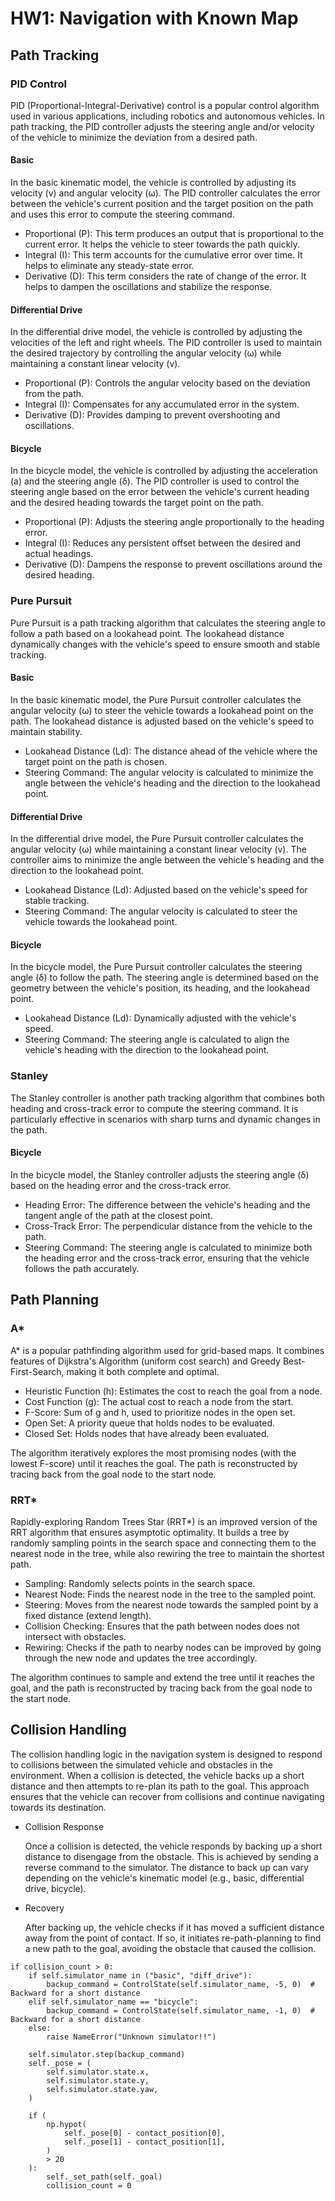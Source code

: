 # HW1: Navigation with Known Map

## Path Tracking

### PID Control

PID (Proportional-Integral-Derivative) control is a popular control algorithm used in various applications, including robotics and autonomous vehicles. In path tracking, the PID controller adjusts the steering angle and/or velocity of the vehicle to minimize the deviation from a desired path.

#### Basic

In the basic kinematic model, the vehicle is controlled by adjusting its velocity (v) and angular velocity (ω). The PID controller calculates the error between the vehicle's current position and the target position on the path and uses this error to compute the steering command.

- Proportional (P): This term produces an output that is proportional to the current error. It helps the vehicle to steer towards the path quickly.
- Integral (I): This term accounts for the cumulative error over time. It helps to eliminate any steady-state error.
- Derivative (D): This term considers the rate of change of the error. It helps to dampen the oscillations and stabilize the response.

#### Differential Drive

In the differential drive model, the vehicle is controlled by adjusting the velocities of the left and right wheels. The PID controller is used to maintain the desired trajectory by controlling the angular velocity (ω) while maintaining a constant linear velocity (v).

- Proportional (P): Controls the angular velocity based on the deviation from the path.
- Integral (I): Compensates for any accumulated error in the system.
- Derivative (D): Provides damping to prevent overshooting and oscillations.

#### Bicycle

In the bicycle model, the vehicle is controlled by adjusting the acceleration (a) and the steering angle (δ). The PID controller is used to control the steering angle based on the error between the vehicle's current heading and the desired heading towards the target point on the path.

- Proportional (P): Adjusts the steering angle proportionally to the heading error.
- Integral (I): Reduces any persistent offset between the desired and actual headings.
- Derivative (D): Dampens the response to prevent oscillations around the desired heading.

### Pure Pursuit

Pure Pursuit is a path tracking algorithm that calculates the steering angle to follow a path based on a lookahead point. The lookahead distance dynamically changes with the vehicle's speed to ensure smooth and stable tracking.

#### Basic

In the basic kinematic model, the Pure Pursuit controller calculates the angular velocity (ω) to steer the vehicle towards a lookahead point on the path. The lookahead distance is adjusted based on the vehicle's speed to maintain stability.

- Lookahead Distance (Ld): The distance ahead of the vehicle where the target point on the path is chosen.
- Steering Command: The angular velocity is calculated to minimize the angle between the vehicle's heading and the direction to the lookahead point.

#### Differential Drive

In the differential drive model, the Pure Pursuit controller calculates the angular velocity (ω) while maintaining a constant linear velocity (v). The controller aims to minimize the angle between the vehicle's heading and the direction to the lookahead point.

- Lookahead Distance (Ld): Adjusted based on the vehicle's speed for stable tracking.
- Steering Command: The angular velocity is calculated to steer the vehicle towards the lookahead point.

#### Bicycle

In the bicycle model, the Pure Pursuit controller calculates the steering angle (δ) to follow the path. The steering angle is determined based on the geometry between the vehicle's position, its heading, and the lookahead point.

- Lookahead Distance (Ld): Dynamically adjusted with the vehicle's speed.
- Steering Command: The steering angle is calculated to align the vehicle's heading with the direction to the lookahead point.

### Stanley

The Stanley controller is another path tracking algorithm that combines both heading and cross-track error to compute the steering command. It is particularly effective in scenarios with sharp turns and dynamic changes in the path.

#### Bicycle

In the bicycle model, the Stanley controller adjusts the steering angle (δ) based on the heading error and the cross-track error.

- Heading Error: The difference between the vehicle's heading and the tangent angle of the path at the closest point.
- Cross-Track Error: The perpendicular distance from the vehicle to the path.
- Steering Command: The steering angle is calculated to minimize both the heading error and the cross-track error, ensuring that the vehicle follows the path accurately.

## Path Planning

### A\*

A* is a popular pathfinding algorithm used for grid-based maps. It combines features of Dijkstra's Algorithm (uniform cost search) and Greedy Best-First-Search, making it both complete and optimal.

- Heuristic Function (h): Estimates the cost to reach the goal from a node.
- Cost Function (g): The actual cost to reach a node from the start.
- F-Score: Sum of g and h, used to prioritize nodes in the open set.
- Open Set: A priority queue that holds nodes to be evaluated.
- Closed Set: Holds nodes that have already been evaluated.

The algorithm iteratively explores the most promising nodes (with the lowest F-score) until it reaches the goal. The path is reconstructed by tracing back from the goal node to the start node.

### RRT\*

Rapidly-exploring Random Trees Star (RRT*) is an improved version of the RRT algorithm that ensures asymptotic optimality. It builds a tree by randomly sampling points in the search space and connecting them to the nearest node in the tree, while also rewiring the tree to maintain the shortest path.

- Sampling: Randomly selects points in the search space.
- Nearest Node: Finds the nearest node in the tree to the sampled point.
- Steering: Moves from the nearest node towards the sampled point by a fixed distance (extend length).
- Collision Checking: Ensures that the path between nodes does not intersect with obstacles.
- Rewiring: Checks if the path to nearby nodes can be improved by going through the new node and updates the tree accordingly.

The algorithm continues to sample and extend the tree until it reaches the goal, and the path is reconstructed by tracing back from the goal node to the start node.

## Collision Handling

The collision handling logic in the navigation system is designed to respond to collisions between the simulated vehicle and obstacles in the environment. When a collision is detected, the vehicle backs up a short distance and then attempts to re-plan its path to the goal. This approach ensures that the vehicle can recover from collisions and continue navigating towards its destination.

- Collision Response

    Once a collision is detected, the vehicle responds by backing up a short distance to disengage from the obstacle. This is achieved by sending a reverse command to the simulator. The distance to back up can vary depending on the vehicle's kinematic model (e.g., basic, differential drive, bicycle).

- Recovery

    After backing up, the vehicle checks if it has moved a sufficient distance away from the point of contact. If so, it initiates re-path-planning to find a new path to the goal, avoiding the obstacle that caused the collision.

```python=
if collision_count > 0:
    if self.simulator_name in ("basic", "diff_drive"):
        backup_command = ControlState(self.simulator_name, -5, 0)  # Backward for a short distance
    elif self.simulator_name == "bicycle":
        backup_command = ControlState(self.simulator_name, -1, 0)  # Backward for a short distance
    else:
        raise NameError("Unknown simulator!!")

    self.simulator.step(backup_command)
    self._pose = (
        self.simulator.state.x,
        self.simulator.state.y,
        self.simulator.state.yaw,
    )

    if (
        np.hypot(
            self._pose[0] - contact_position[0],
            self._pose[1] - contact_position[1],
        )
        > 20
    ):
        self._set_path(self._goal)
        collision_count = 0
```


